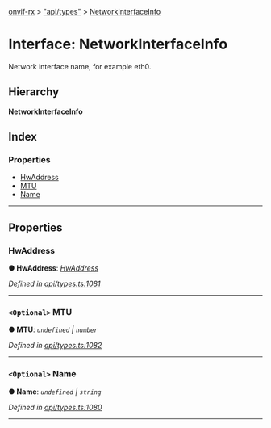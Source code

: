 [onvif-rx](../README.md) > ["api/types"](../modules/_api_types_.md) > [NetworkInterfaceInfo](../interfaces/_api_types_.networkinterfaceinfo.md)

# Interface: NetworkInterfaceInfo

Network interface name, for example eth0.

## Hierarchy

**NetworkInterfaceInfo**

## Index

### Properties

* [HwAddress](_api_types_.networkinterfaceinfo.md#hwaddress)
* [MTU](_api_types_.networkinterfaceinfo.md#mtu)
* [Name](_api_types_.networkinterfaceinfo.md#name)

---

## Properties

<a id="hwaddress"></a>

###  HwAddress

**● HwAddress**: *[HwAddress](_api_types_.networkinterfaceinfo.md#hwaddress)*

*Defined in [api/types.ts:1081](https://github.com/patrickmichalina/onvif-rx/blob/3ab1739/src/api/types.ts#L1081)*

___
<a id="mtu"></a>

### `<Optional>` MTU

**● MTU**: *`undefined` \| `number`*

*Defined in [api/types.ts:1082](https://github.com/patrickmichalina/onvif-rx/blob/3ab1739/src/api/types.ts#L1082)*

___
<a id="name"></a>

### `<Optional>` Name

**● Name**: *`undefined` \| `string`*

*Defined in [api/types.ts:1080](https://github.com/patrickmichalina/onvif-rx/blob/3ab1739/src/api/types.ts#L1080)*

___

